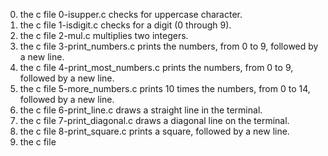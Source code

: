 0. the c file 0-isupper.c checks for uppercase character.
1. the c file 1-isdigit.c  checks for a digit (0 through 9).
2. the c file 2-mul.c multiplies two integers.
3. the c file 3-print_numbers.c  prints the numbers, from 0 to 9, followed by a new line.
4. the c file 4-print_most_numbers.c  prints the numbers, from 0 to 9, followed by a new line.
5. the c file 5-more_numbers.c prints 10 times the numbers, from 0 to 14, followed by a new line.
6. the c file 6-print_line.c draws a straight line in the terminal.
7. the c file 7-print_diagonal.c draws a diagonal line on the terminal.
8. the c file 8-print_square.c prints a square, followed by a new line.
9. the c file 